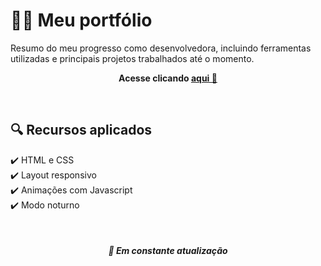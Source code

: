 # 👩‍💻 Meu portfólio

Resumo do meu progresso como desenvolvedora, incluindo ferramentas utilizadas e principais projetos trabalhados até o momento.

**<p align="center"> Acesse clicando [aqui 💜](https://izabellyrb.github.io/portfolio/) </p>**

<br>

## 🔍 Recursos aplicados
✔️ HTML e CSS <br>
✔️ Layout responsivo <br>
✔️ Animações com Javascript <br>
✔️ Modo noturno <br>
  
<br>

*<h4 align="center">🚧 Em constante atualização </h4>*

